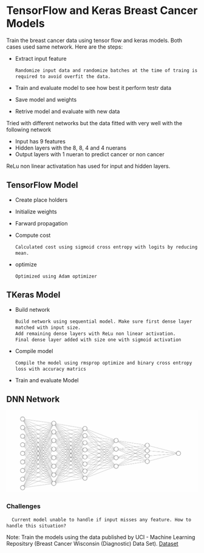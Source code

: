 # TensorFlow and Keras Breast Cancer Models
Train the breast cancer data using tensor flow and keras models. Both cases used same network.
Here are the steps:
* Extract input feature

      Randomize input data and randomize batches at the time of traing is required to avoid overfit the data.

* Train and evaluate model to see how best it perform testr data
* Save model and weights
* Retrive model and evaluate with new data

Tried with different networks but the data fitted with very well with the following network
* Input has 9 features
* Hidden layers with the 8, 8, 4 and 4 nuerans
* Output layers with 1 nueran to predict cancer or non cancer

ReLu non linear activatation has used for input and hidden layers.

## TensorFlow Model
* Create place holders
* Initialize weights
* Farward propagation
* Compute cost
    
      Calculated cost using sigmoid cross entropy with logits by reducing mean.
    
* optimize
      
      Optimized using Adam optimizer


## TKeras Model
* Build network

      Build network using sequential model. Make sure first dense layer matched with input size.
      Add remaining dense layers with ReLu non linear activation.
      Final dense layer added with size one with sigmoid activation  
    
* Compile model
  
      Compile the model using rmsprop optimize and binary cross entropy loss with accuracy matrics
* Train and evaluate Model



## DNN Network
![Image](/images/nnNetwork.jpg)

### Challenges

      Current model unable to handle if input misses any feature. How to handle this situation? 

Note: Train the models using the data published by UCI - Machine Learning Repositsry (Breast Cancer Wisconsin (Diagnostic) Data Set). [Dataset](http://archive.ics.uci.edu/ml/datasets/Breast+Cancer+Wisconsin+%28Diagnostic%29)
